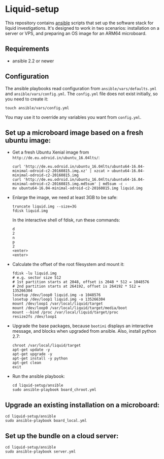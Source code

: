 # Liquid-setup
This repository contains [ansible](http://docs.ansible.com/ansible/) scripts
that set up the software stack for liquid investigations. It's designed to work
in two scenarios: installation on a server or VPS, and preparing an OS image
for an ARM64 microboard.


## Requirements
* ansible 2.2 or newer


## Configuration
The ansible playbooks read configuration from `ansible/vars/defaults.yml` and
`ansible/vars/config.yml`. The `config.yml` file does not exist initially, so
you need to create it:

```shell
touch ansible/vars/config.yml
```

You may use it to override any variables you want from `config.yml`.


## Set up a microboard image based on a fresh ubuntu image:
* Get a fresh Ubuntu Xenial image from `http://de.eu.odroid.in/ubuntu_16.04lts/`:

   ```
   curl 'http://de.eu.odroid.in/ubuntu_16.04lts/ubuntu64-16.04-minimal-odroid-c2-20160815.img.xz' | xzcat > ubuntu64-16.04-minimal-odroid-c2-20160815.img
   curl 'http://de.eu.odroid.in/ubuntu_16.04lts/ubuntu64-16.04-minimal-odroid-c2-20160815.img.md5sum' | md5sum -c -
   mv ubuntu64-16.04-minimal-odroid-c2-20160815.img liquid.img
   ```

* Enlarge the image, we need at least 3GB to be safe:

   ```
   truncate liquid.img --size=3G
   fdisk liquid.img
   ```

  In the interactive shell of fdisk, run these commands:

   ```
   d
   2
   n
   p
   2
   <enter>
   <enter>
   ```

* Calculate the offset of the root filesystem and mount it:

   ```
   fdisk -lu liquid.img
   # e.g. sector size 512
   # 1st partition starts at 2048, offset is 2048 * 512 = 1048576
   # 2nd partition starts at 264192, offset is 264192 * 512 = 135266304
   losetup /dev/loop0 liquid.img -o 1048576
   losetup /dev/loop1 liquid.img -o 135266304
   mount /dev/loop1 /var/local/liquid/target
   mount /dev/loop0 /var/local/liquid/target/media/boot
   mount --bind /proc /var/local/liquid/target/proc
   resize2fs /dev/loop1
   ```

* Upgrade the base packages, because `bootini` displays an interactive message,
  and blocks when upgraded from ansible. Also, install python 2.7:

   ```
   chroot /var/local/liquid/target
   apt-get update -y
   apt-get upgrade -y
   apt-get install -y python
   apt-get clean
   exit
   ```

* Run the ansible playbook:

   ```
   cd liquid-setup/ansible
   sudo ansible-playbook board_chroot.yml
   ```


## Upgrade an existing installation on a microboard:
```
cd liquid-setup/ansible
sudo ansible-playbook board_local.yml
```


## Set up the bundle on a cloud server:
```
cd liquid-setup/ansible
sudo ansible-playbook server.yml
```

